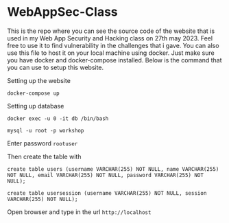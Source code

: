 # WebAppSec-Class
This is the repo where you can see the source code of the website that is used in my Web App Security and Hacking class on 27th may 2023. Feel free to use it to find vulnerability in the challenges that i gave. You can also use this file to host it on your local machine using docker. Just make sure you have docker and docker-compose installed. Below is the command that you can use to setup this website.

Setting up the website

`docker-compose up`

Setting up database

`docker exec -u 0 -it db /bin/bash`

`mysql -u root -p workshop`

Enter password `rootuser`

Then create the table with

`create table users (username VARCHAR(255) NOT NULL, name VARCHAR(255) NOT NULL, email VARCHAR(255) NOT NULL, password VARCHAR(255) NOT NULL);`

`create table usersession (username VARCHAR(255) NOT NULL, session VARCHAR(255) NOT NULL);`

Open browser and type in the url `http://localhost`

